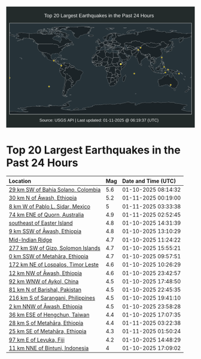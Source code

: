 ![Map](./map.png)

# Top 20 Largest Earthquakes in the Past 24 Hours

| Location | Mag | Date and Time (UTC) |
|:---|:---|:---|
| [29 km SW of Bahía Solano, Colombia](https://earthquake.usgs.gov/earthquakes/eventpage/us6000pj4s) | 5.6 | 01-10-2025 08:14:32 |
| [30 km N of Āwash, Ethiopia](https://earthquake.usgs.gov/earthquakes/eventpage/us6000pjby) | 5.2 | 01-11-2025 00:19:00 |
| [8 km W of Pablo L. Sidar, Mexico](https://earthquake.usgs.gov/earthquakes/eventpage/us6000pjd4) | 5 | 01-11-2025 03:33:38 |
| [74 km ENE of Quorn, Australia](https://earthquake.usgs.gov/earthquakes/eventpage/us6000pjcz) | 4.9 | 01-11-2025 02:52:45 |
| [southeast of Easter Island](https://earthquake.usgs.gov/earthquakes/eventpage/us6000pj66) | 4.8 | 01-10-2025 14:31:39 |
| [9 km SSW of Āwash, Ethiopia](https://earthquake.usgs.gov/earthquakes/eventpage/us6000pj5v) | 4.8 | 01-10-2025 13:10:29 |
| [Mid-Indian Ridge](https://earthquake.usgs.gov/earthquakes/eventpage/us6000pj5g) | 4.7 | 01-10-2025 11:24:22 |
| [277 km SW of Gizo, Solomon Islands](https://earthquake.usgs.gov/earthquakes/eventpage/us6000pj8j) | 4.7 | 01-10-2025 15:55:21 |
| [0 km SSW of Metahāra, Ethiopia](https://earthquake.usgs.gov/earthquakes/eventpage/us6000pj51) | 4.7 | 01-10-2025 09:57:51 |
| [172 km NE of Lospalos, Timor Leste](https://earthquake.usgs.gov/earthquakes/eventpage/us6000pj54) | 4.6 | 01-10-2025 10:26:29 |
| [12 km NW of Āwash, Ethiopia](https://earthquake.usgs.gov/earthquakes/eventpage/us6000pjbe) | 4.6 | 01-10-2025 23:42:57 |
| [92 km WNW of Aykol, China](https://earthquake.usgs.gov/earthquakes/eventpage/us6000pj8x) | 4.5 | 01-10-2025 17:48:50 |
| [81 km N of Barishal, Pakistan](https://earthquake.usgs.gov/earthquakes/eventpage/us6000pjb8) | 4.5 | 01-10-2025 22:45:35 |
| [216 km S of Sarangani, Philippines](https://earthquake.usgs.gov/earthquakes/eventpage/us6000pj98) | 4.5 | 01-10-2025 19:41:10 |
| [2 km NNW of Āwash, Ethiopia](https://earthquake.usgs.gov/earthquakes/eventpage/us6000pjbk) | 4.5 | 01-10-2025 23:58:28 |
| [36 km ESE of Hengchun, Taiwan](https://earthquake.usgs.gov/earthquakes/eventpage/us6000pj8r) | 4.4 | 01-10-2025 17:07:35 |
| [28 km S of Metahāra, Ethiopia](https://earthquake.usgs.gov/earthquakes/eventpage/us6000pjdb) | 4.4 | 01-11-2025 03:22:38 |
| [25 km SE of Metahāra, Ethiopia](https://earthquake.usgs.gov/earthquakes/eventpage/us6000pjcv) | 4.3 | 01-11-2025 01:50:24 |
| [97 km E of Levuka, Fiji](https://earthquake.usgs.gov/earthquakes/eventpage/us6000pj63) | 4.2 | 01-10-2025 14:48:29 |
| [11 km NNE of Bintuni, Indonesia](https://earthquake.usgs.gov/earthquakes/eventpage/us6000pj8s) | 4 | 01-10-2025 17:09:02 |
